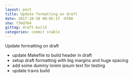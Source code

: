 ```yaml
---
layout: post
title: Update formatting on draft
date: 2017-10-30 00:05:17 -0700
sha: 736d764
gittag: draft-build
categories: commit stable
---
```

Update formatting on draft

 - update Makefile to build header in draft
 - setup draft formatting with big margins and huge spacing
 - add some dummy lorem ipsum text for testing
 - update travis build
